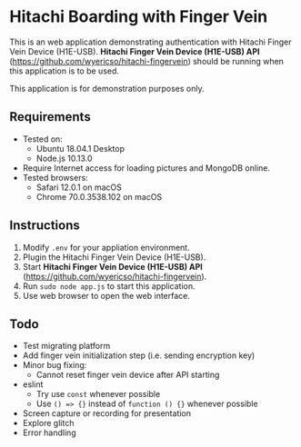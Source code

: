 # Hitachi Boarding with Finger Vein #

This is an web application demonstrating authentication with Hitachi Finger Vein Device (H1E-USB). **Hitachi Finger Vein Device (H1E-USB) API** (https://github.com/wyericso/hitachi-fingervein) should be running when this application is to be used.

This application is for demonstration purposes only.

## Requirements ##
- Tested on:
    - Ubuntu 18.04.1 Desktop
    - Node.js 10.13.0
- Require Internet access for loading pictures and MongoDB online.
- Tested browsers:
    - Safari 12.0.1 on macOS
    - Chrome 70.0.3538.102 on macOS

## Instructions ##
1. Modify `.env` for your appliation environment.
2. Plugin the Hitachi Finger Vein Device (H1E-USB).
3. Start **Hitachi Finger Vein Device (H1E-USB) API** (https://github.com/wyericso/hitachi-fingervein).
4. Run `sudo node app.js` to start this application.
5. Use web browser to open the web interface.

## Todo ##
- Test migrating platform
- Add finger vein initialization step (i.e. sending encryption key)
- Minor bug fixing:
    - Cannot reset finger vein device after API starting
- eslint
    - Try use `const` whenever possible
    - Use `() => {}` instead of `function () {}` whenever possible
- Screen capture or recording for presentation
- Explore glitch
- Error handling

